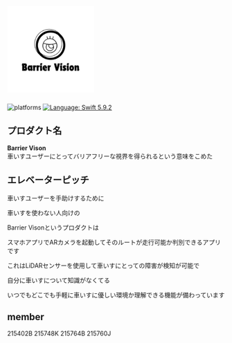  # <img src="logo.png" width="200" height="200" alt="BarrierVison Logo">

![platforms](https://img.shields.io/badge/platforms-iOS-333333.svg)
[![Language: Swift 5.9.2](https://img.shields.io/badge/swift-5.9.2-4BC51D.svg?style=flat)](https://developer.apple.com/swift)

## プロダクト名

**Barrier Vison**<br>
車いすユーザーにとってバリアフリーな視界を得られるという意味をこめた

## **エレベーターピッチ**<br>

車いすユーザーを手助けするために

車いすを使わない人向けの

Barrier Visonというプロダクトは

スマホアプリでARカメラを起動してそのルートが走行可能か判別できるアプリです

これはLiDARセンサーを使用して車いすにとっての障害が検知が可能で

自分に車いすについて知識がなくてる

いつでもどこでも手軽に車いすに優しい環境か理解できる機能が備わっています

## member

215402B 215748K 215764B 215760J
